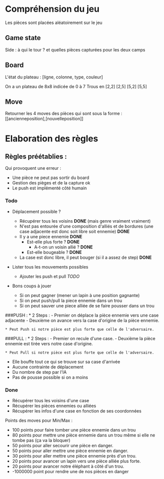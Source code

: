 # Compréhension du jeu

Les pièces sont placées aléatoirement sur le jeu

## Game state
Side : à qui le tour ? et quelles pièces capturées pour les deux camps

## Board
L'état du plateau :
[ligne, colonne, type, couleur]

On a un plateau de 8x8 indicée de 0 à 7
Trous en    [2,2]
            [2,5]
            [5,2]
            [5,5]

## Move
Retourner les 4 moves des pièces qui sont sous la forme :
[[ancienneposition],[nouvelleposition]]

# Elaboration des règles

## Règles préétablies :
Qui provoquent une erreur :
* Une pièce ne peut pas sortir du board
* Gestion des pièges et de la capture ok
* Le push est implémenté côté humain


### Todo
* Déplacement possible ?
    * Récupérer tous les voisins **DONE** (mais genre vraiment vraiment)
    * N'est pas entourée d'une composition d'alliés et de bordures (une case adjacente est donc soit libre soit ennemie) **DONE**
    * Il y a une piece ennemie **DONE**
        * Est-elle plus forte ? **DONE**
            * A-t-on un voisin allié ? **DONE**
        * Est-elle bougeable ?  **DONE**
    * La case est donc libre, il peut bouger (si il a assez de step)  **DONE**

* Lister tous les mouvements possibles
    * Ajouter les push et pull *TODO*


* Bons coups à jouer
    * Si on peut gagner (mener un lapin à une position gagnante)
    * Si on peut push/pull la piece ennemie dans un trou
    * Si on peut sauver une piece alliée de se faire pousser dans un trou





###PUSH :
	* 2 Steps :
		- Premier on déplace la pièce ennemie vers une case adjacente
		- Deuxième on avance vers la case d'origine de la pièce ennemie.

	* Peut Push si notre pièce est plus forte que celle de l'adversaire.


###PULL :
	* 2 Steps :
		- Premier on recule d'une case.
		- Deuxième la pièce ennemie est tirée vers notre case d'origine.

	* Peut Pull si notre pièce est plus forte que celle de l'adversaire.



* Elle bouffe tout ce qui se trouve sur sa case d'arrivée
* Aucune contrainte de déplacement
* Du nombre de step par l'IA
* Pas de pousse possible si on a moins

### Done
* Récupérer tous les voisins d'une case
* Récupérer les pièces ennemies ou alliées  
* Récupérer les infos d'une case en fonction de ses coordonnées


Points des moves pour Min/Max :
- 100 points pour faire tomber une pièce ennemie dans un trou
- 80 points pour mettre une pièce ennemie dans un trou même si elle ne tombe pas (ça va la bloquer)
- 50  points pour aller secourir une pièce en danger.
- 50 points pour aller mettre une pièce ennemie en danger.
- 30 points pour aller mettre une pièce ennemie près d'un trou.
- 20 points pour avancer un lapin vers une pièce alliée plus forte.
- 20 points pour avancer notre éléphant à côté d'un trou.
- -1000000 point pour rendre une de nos pièces en danger





